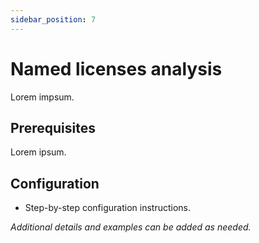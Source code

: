 ```yaml
---
sidebar_position: 7
---
```


# Named licenses analysis

Lorem impsum.

## Prerequisites

Lorem ipsum.

## Configuration

- Step-by-step configuration instructions.

_Additional details and examples can be added as needed._